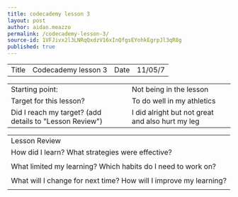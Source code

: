 ```yaml
---
title: codecademy lesson 3
layout: post
author: aidan.meazzo
permalink: /codecademy-lesson-3/
source-id: 1VFJivx2l3LNRqQxdzV16xInQfgsEYohkEgrpJl3qR8g
published: true
---
```

<table>
  <tr>
    <td>Title</td>
    <td>Codecademy lesson 3</td>
    <td>Date</td>
    <td>11/05/7</td>
  </tr>
</table>


<table>
  <tr>
    <td>Starting point:</td>
    <td>Not being in the lesson</td>
  </tr>
  <tr>
    <td>Target for this lesson?</td>
    <td>To do well in my athletics</td>
  </tr>
  <tr>
    <td>Did I reach my target?
(add details to "Lesson Review")</td>
    <td>I did alright but not great and also hurt my leg</td>
  </tr>
</table>


<table>
  <tr>
    <td>Lesson Review</td>
  </tr>
  <tr>
    <td>How did I learn? What strategies were effective?</td>
  </tr>
  <tr>
    <td></td>
  </tr>
  <tr>
    <td>What limited my learning? Which habits do I need to work on?</td>
  </tr>
  <tr>
    <td></td>
  </tr>
  <tr>
    <td>What will I change for next time? How will I improve my learning?</td>
  </tr>
  <tr>
    <td></td>
  </tr>
</table>


